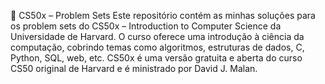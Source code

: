  📘 CS50x – Problem Sets
Este repositório contém as minhas soluções para os problem sets do CS50x – Introduction to Computer Science da Universidade de Harvard. O curso oferece uma introdução à ciência da computação, cobrindo temas como algoritmos, estruturas de dados, C, Python, SQL, web, etc. CS50x é uma versão gratuita e aberta do curso CS50 original de Harvard e é ministrado por David J. Malan.

